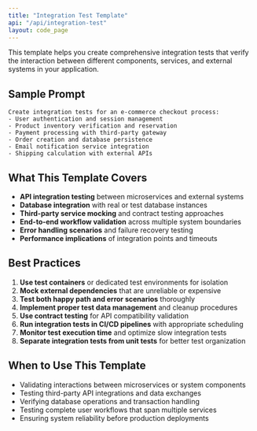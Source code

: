 ```yaml
---
title: "Integration Test Template"
api: "/api/integration-test"
layout: code_page
---
```


This template helps you create comprehensive integration tests that verify the interaction between different components, services, and external systems in your application.

## Sample Prompt

```
Create integration tests for an e-commerce checkout process:
- User authentication and session management
- Product inventory verification and reservation
- Payment processing with third-party gateway
- Order creation and database persistence
- Email notification service integration
- Shipping calculation with external APIs
```

## What This Template Covers

- **API integration testing** between microservices and external systems
- **Database integration** with real or test database instances
- **Third-party service mocking** and contract testing approaches
- **End-to-end workflow validation** across multiple system boundaries
- **Error handling scenarios** and failure recovery testing
- **Performance implications** of integration points and timeouts

## Best Practices

1. **Use test containers** or dedicated test environments for isolation
2. **Mock external dependencies** that are unreliable or expensive
3. **Test both happy path and error scenarios** thoroughly
4. **Implement proper test data management** and cleanup procedures
5. **Use contract testing** for API compatibility validation
6. **Run integration tests in CI/CD pipelines** with appropriate scheduling
7. **Monitor test execution time** and optimize slow integration tests
8. **Separate integration tests from unit tests** for better test organization

## When to Use This Template

- Validating interactions between microservices or system components
- Testing third-party API integrations and data exchanges
- Verifying database operations and transaction handling
- Testing complete user workflows that span multiple services
- Ensuring system reliability before production deployments

